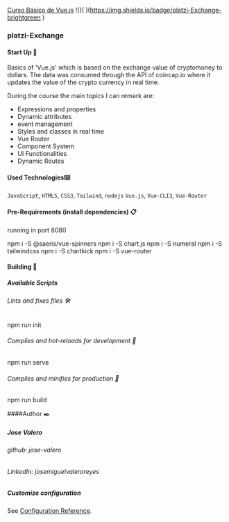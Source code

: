 
[Curso Básico de Vue.js](http://https://platzi.com/clases/vuejs/ "Curso Básico de Vue.js")
![]( ](https://img.shields.io/badge/platzi-Exchange-brightgreen )
### platzi-Exchange

#### Start Up 🚀

Basics  of 'Vue.js' which is based on the exchange value of cryptomoney to dollars.  The data was consumed through the API of coincap.io where it updates the value of the crypto currency in real time. 

During the course the main topics I can remark are: 
- Expressions and properties
- Dynamic attributes
- event management
- Styles and classes in real time
- Vue Router
- Component System
- UI Functionalities
- Dynamic Routes 


#### Used Technologies⌨️
`JavaScript`, `HTML5`, `CSS3`, `Tailwind`, `nodejs` `Vue.js`, `Vue-CLI3`, `Vue-Router`

#### Pre-Requirements (install dependencies)  📋

running in port 8080

npm i -S @saeris/vue-spinners
npm i -S chart.js
npm i -S numeral
npm i -S tailwindcss
npm i -S chartkick
npm i -S vue-router

#### Building 🔧

##### Available Scripts 

###### Lints and fixes files 🛠️
npm run init

###### Compiles and hot-reloads for development 🔩
npm run serve

###### Compiles and minifies for production 🚀
npm run build

####Author ✒️
#####  Jose Valero
###### github: jose-valero
###### LinkedIn: josemiguelvaleroreyes


##### Customize configuration
See [Configuration Reference](https://cli.vuejs.org/config/).